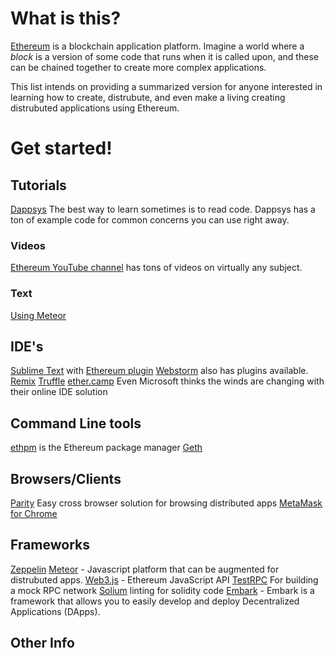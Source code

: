 # What is this?

[Ethereum](https://www.ethereum.org) is a blockchain application platform. Imagine a world where a *block* is a version of some code that runs when it is called upon, and these can be chained together to create more complex applications.

This list intends on providing a summarized version for anyone interested in learning how to create, distrubute, and even make a living creating distrubuted applications using Ethereum.

# Get started!

## Tutorials
[Dappsys](https://github.com/dapphub/dappsys) The best way to learn sometimes is to read code. Dappsys has a ton of example code for common concerns you can use right away.

### Videos
[Ethereum YouTube channel](https://www.youtube.com/channel/UC6rYoXJ_3BbPyWx_GQDDRRQ) has tons of videos on virtually any subject.

### Text
[Using Meteor](https://github.com/ethereum/wiki/wiki/Dapp-using-Meteor)

## IDE's
[Sublime Text](http://sublimetext.com) with [Ethereum plugin](https://packagecontrol.io/packages/Ethereum)
[Webstorm](https://www.jetbrains.com/webstorm/?fromMenu) also has plugins available.
[Remix](https://github.com/ethereum/remix)
[Truffle](https://github.com/ConsenSys/truffle)
[ether.camp](https://live.ether.camp) Even Microsoft thinks the winds are changing with their online IDE solution


## Command Line tools
[ethpm](https://www.ethpm.com) is the Ethereum package manager
[Geth](https://www.ethereum.org/cli)

## Browsers/Clients
[Parity](https://ethcore.io/parity.html) Easy cross browser solution for browsing distributed apps
[MetaMask for Chrome](https://metamask.io)

## Frameworks

[Zeppelin](https://github.com/OpenZeppelin/zeppelin-solidity)
[Meteor](https://www.meteor.com) - Javascript platform that can be augmented for distrubuted apps. 
[Web3.js](https://github.com/ethereum/web3.js/) - Ethereum JavaScript API
[TestRPC](https://github.com/ethereumjs/testrpc) For building a mock RPC network
[Solium](https://github.com/duaraghav8/Solium) linting for solidity code
[Embark](https://github.com/iurimatias/embark-framework) - Embark is a framework that allows you to easily develop and deploy Decentralized Applications (DApps).


## Other Info 

